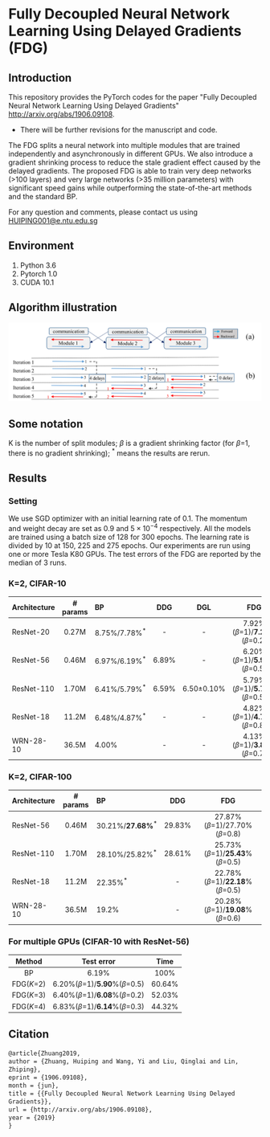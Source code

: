 # Fully Decoupled Neural Network Learning Using Delayed Gradients (FDG)

## Introduction

This repository provides the PyTorch codes for the paper "Fully Decoupled Neural Network Learning Using Delayed Gradients" http://arxiv.org/abs/1906.09108. 

- There will be further revisions for the manuscript and code.

The FDG splits a neural network into multiple modules that are trained independently and asynchronously in different GPUs. We also introduce a gradient shrinking process to reduce the stale gradient effect caused by the delayed gradients. The proposed FDG is able to train very deep networks (>100 layers) and very large networks (>35 million parameters) with significant speed gains while outperforming the state-of-the-art methods and the standard BP.

For any question and comments, please contact us using HUIPING001@e.ntu.edu.sg

## Environment

1. Python 3.6
2. Pytorch 1.0
3. CUDA 10.1

## Algorithm illustration 

![](FDG_flow.png)

## Some notation
K is the number of split modules; *β* is a gradient shrinking factor (for *β*=1, there is no gradient shrinking); <sup>\*</sup>  means the results are rerun.

## Results

### Setting
We use SGD optimizer with an initial learning rate of 0.1. The momentum and weight decay are set as 0.9 and $5\times 10^{-4}$ respectively. All the models are trained using a batch size of 128 for 300 epochs. The learning rate is divided by 10 at 150, 225 and 275 epochs. Our experiments are run using one or more Tesla K80 GPUs. The test errors of the FDG are reported by the median of 3 runs.

### K=2, CIFAR-10

| Architecture | \# params |   BP                     | DDG   |   DGL      |     FDG                         |
|:-------------|:---------:|:-------------------------|:-----:|:----------:|:-------------------------------:|
| ResNet-20    |   0.27M   | 8.75%/7.78%<sup>\*</sup> |   \-  |     \-     | 7.92%(*β*=1)/**7.23**%(*β*=0.2) |
| ResNet-56    |   0.46M   | 6.97%/6.19%<sup>\*</sup> | 6.89% |     \-     | 6.20%(*β*=1)/**5.90**%(*β*=0.5) |
| ResNet-110   |   1.70M   | 6.41%/5.79%<sup>\*</sup> | 6.59% | 6.50±0.10% | 5.79%(*β*=1)/**5.73**%(*β*=0.5) |
| ResNet-18    |   11.2M   | 6.48%/4.87%<sup>\*</sup> |   \-  |     \-     | 4.82%(*β*=1)/**4.79**%(*β*=0.8) |
| WRN-28-10    |   36.5M   | 4.00%                    |   \-  |     \-     | 4.13%(*β*=1)/**3.85**%(*β*=0.7) |

### K=2, CIFAR-100

| Architecture | \# params |    BP                          |   DDG  |        FDG                        |
|:-------------|:---------:|:-------------------------------|:------:|:---------------------------------:|
| ResNet-56    |   0.46M   | 30.21%/**27.68%**<sup>\*</sup> | 29.83% |   27.87%(*β*=1)/27.70%(*β*=0.8)   |
| ResNet-110   |   1.70M   | 28.10%/25.82%<sup>\*</sup>     | 28.61% | 25.73%(*β*=1)/**25.43**%(*β*=0.5) |
| ResNet-18    |   11.2M   | 22.35%<sup>\*</sup>            |   \-   | 22.78%(*β*=1)/**22.18**%(*β*=0.5) |
| WRN-28-10    |   36.5M   | 19.2%                          |   \-   | 20.28%(*β*=1)/**19.08**%(*β*=0.6) |

### For multiple GPUs (CIFAR-10 with ResNet-56)

|   Method   |            Test error           |  Time  |
|:----------:|:-------------------------------:|:------:|
|     BP     |              6.19%              |  100%  |
| FDG(*K*=2) | 6.20%(*β*=1)/**5.90**%(*β*=0.5) | 60.64% |
| FDG(*K*=3) | 6.40%(*β*=1)/**6.08**%(*β*=0.2) | 52.03% |
| FDG(*K*=4) | 6.83%(*β*=1)/**6.14**%(*β*=0.3) | 44.32% |


## Citation
```
@article{Zhuang2019,
author = {Zhuang, Huiping and Wang, Yi and Liu, Qinglai and Lin, Zhiping},
eprint = {1906.09108},
month = {jun},
title = {{Fully Decoupled Neural Network Learning Using Delayed Gradients}},
url = {http://arxiv.org/abs/1906.09108},
year = {2019}
}
```
